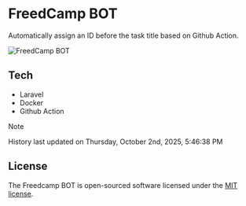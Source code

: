 # FreedCamp BOT

Automatically assign an ID before the task title based on Github Action.

![FreedCamp BOT](https://repository-images.githubusercontent.com/737932867/7d34798b-2680-471c-b089-a78a718d3d6a)

## Tech

- Laravel
- Docker
- Github Action

> [!NOTE]  
> History last updated on Thursday, October 2nd, 2025, 5:46:38 PM

## License

The Freedcamp BOT is open-sourced software licensed under the [MIT license](https://opensource.org/licenses/MIT).
